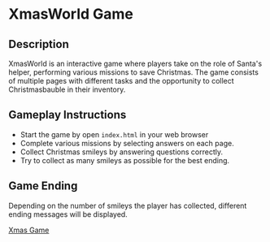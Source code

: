 # XmasWorld Game

## Description

XmasWorld is an interactive game where players take on the role of Santa's helper, performing various missions to save Christmas. The game consists of multiple pages with different tasks and the opportunity to collect Christmasbauble in their inventory.

## Gameplay Instructions

- Start the game by open `index.html` in your web browser
- Complete various missions by selecting answers on each page.
- Collect Christmas smileys by answering questions correctly.
- Try to collect as many smileys as possible for the best ending.

## Game Ending

Depending on the number of smileys the player has collected, different ending messages will be displayed.

[Xmas Game](https://rebeccahallengren.github.io/xmasGame_Rebecca/)

